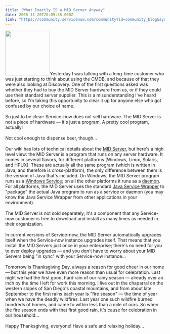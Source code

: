 ```yaml
---
title: "What Exactly IS a MID Server Anyway"
date: 2008-11-26T20:09:58.000Z
link: "https://community.servicenow.com/community?id=community_blog&sys_id=60ecea65dbd0dbc01dcaf3231f961928"
---
```

<p><img  alt="" class="jive-image" src="57a04182db1897041dcaf3231f961929.iix" style="width: auto; height: 141px;" />Yesterday I was talking with a long-time customer who was just starting to think about using the CMDB, and because of that they were also looking at Discovery. One of the first questions asked was whether they had to buy the MID Server hardware from us, or if they could use their standard server supplier. This is a misunderstanding I've heard before, so I'm taking this opportunity to clear it up for anyone else who got confused by our choice of name.<br /><br />So just to be clear: Service-now does not sell hardware. The MID Server is not a piece of hardware — it's just a program. A pretty cool program, actually!<!--break--><br /><br />Not cool enough to dispense beer, though...<br /><br />Our wiki has lots of technical details about the <a title="ki.service-now.com/index.php?title=MID_Server" href="http://wiki.service-now.com/index.php?title=MID_Server">MID Server</a>, but here's a high level view: the MID Server is a program that runs on any server hardware. It comes in several flavors, for different platforms (Windows, Linux, Solaris, and HPUX). These are actually all the same program (which is written in Java, and therefore is cross-platform); the only difference between them is the version of Java that's included. On Windows, the MID Server program runs as a <a title=".wikipedia.org/wiki/Windows_service" href="http://en.wikipedia.org/wiki/Windows_service">Windows Service</a>; on all the other platforms it runs as a <a title=".wikipedia.org/wiki/Daemon_(computer_software)" href="http://en.wikipedia.org/wiki/Daemon_(computer_software)">daemon</a>. For all platforms, the MID Server uses the standard <a title="apper.tanukisoftware.org/doc/english/introduction.html" href="http://wrapper.tanukisoftware.org/doc/english/introduction.html">Java Service Wrapper</a> to "package" the actual Java program to run as a service or daemon (you may know the Java Service Wrapper from other applications in your environment).<br /><br />The MID Server is not sold separately; it's a component that any Service-now customer is free to download and install as many times as needed in their organization.<br /><br />In current versions of Service-now, the MID Server automatically upgrades itself when the Service-now instance upgrades itself. That means that you install the MID Servers just once in your enterprise; there's no need for you to ever deploy upgrades — and you don't have to worry about your MID Servers being "in sync" with your Service-now instance...<br /><br />Tomorrow is Thanksgiving Day, always a reason for good cheer in our home — but this year we have even more reason than usual for celebration. Last night we had the first good, hard rain of our rainy season — already over an inch by the time I left for work this morning. I live out in the chaparral on the western slopes of San Diego's coastal mountains, and from about late September to the first rains each year is "fire season" — the time of year when we have the deadly wildfires. Last year one such wildfire burned hundreds of homes, and came to within less than a mile of ours. So when the fire season ends with that first good rain, it's cause for celebration in our household...<br /><br />Happy Thanksgiving, everyone! Have a safe and relaxing holiday...</p>